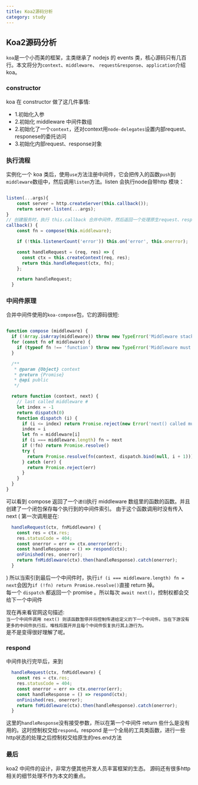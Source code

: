 ```yaml
---
title: Koa2源码分析
category: study
---
```


## Koa2源码分析

`koa`是一个小而美的框架，主类继承了 nodejs 的 events 类，核心源码只有几百行。本文将分为`context`、`middleware`、
`request&response`、`application`介绍koa。

### constructor

koa 在 constructor 做了这几件事情:
- 1.初始化入参  
- 2.初始化 middleware 中间件数组  
- 2.初始化了一个`context`，还对context用`node-delegates`设置内部request、responese的委托访问  
- 3.初始化内部request、response对象  

### 执行流程

实例化一个 koa 类后，使用`use`方法注册中间件，它会把传入的函数`push`到`middleware`数组中，然后调用`listen`方法。listen 会执行node自带http
模块：
```js {6}

listen(...args){
    const server = http.createServer(this.callback());
    return server.listen(...args);
}
// 创建服务时，执行 this.callback 合并中间件，然后返回一个处理原生request、response的函数
callback() {
    const fn = compose(this.middleware);

    if (!this.listenerCount('error')) this.on('error', this.onerror);

    const handleRequest = (req, res) => {
      const ctx = this.createContext(req, res);
      return this.handleRequest(ctx, fn);
    };

    return handleRequest;
  }
```

### 中间件原理  

合并中间件使用的`koa-compose`包，它的源码很短:

```js

function compose (middleware) {
  if (!Array.isArray(middleware)) throw new TypeError('Middleware stack must be an array!')
  for (const fn of middleware) {
    if (typeof fn !== 'function') throw new TypeError('Middleware must be composed of functions!')
  }

  /**
   * @param {Object} context
   * @return {Promise}
   * @api public
   */

  return function (context, next) {
    // last called middleware #
    let index = -1
    return dispatch(0)
    function dispatch (i) {
      if (i <= index) return Promise.reject(new Error('next() called multiple times'))
      index = i
      let fn = middleware[i]
      if (i === middleware.length) fn = next
      if (!fn) return Promise.resolve()
      try {
        return Promise.resolve(fn(context, dispatch.bind(null, i + 1)));
      } catch (err) {
        return Promise.reject(err)
      }
    }
  }
}

```
可以看到 compose 返回了一个`递归`执行 middleware 数组里的函数的函数。并且创建了一个闭包保存每个执行到的中间件索引。
由于这个函数调用时没有传入 next (
    第一次调用是在:
```js
  handleRequest(ctx, fnMiddleware) {
    const res = ctx.res;
    res.statusCode = 404;
    const onerror = err => ctx.onerror(err);
    const handleResponse = () => respond(ctx);
    onFinished(res, onerror);
    return fnMiddleware(ctx).then(handleResponse).catch(onerror);
  }
```
)
所以当索引到最后一个中间件时，执行`if (i === middleware.length) fn = next`会因为`if (!fn) return Promise.resolve()`直接 return 掉。  
每一个 `dispatch` 都返回一个 promise 。所以每次 `await next()`，控制权都会交给下一个中间件

现在再来看官网这句描述:  
`当一个中间件调用 next() 则该函数暂停并将控制传递给定义的下一个中间件。当在下游没有更多的中间件执行后，堆栈将展开并且每个中间件恢复执行其上游行为。`  
是不是变得很好理解了呢。  

### respond

中间件执行完毕后，来到
```js
  handleRequest(ctx, fnMiddleware) {
    const res = ctx.res;
    res.statusCode = 404;
    const onerror = err => ctx.onerror(err);
    const handleResponse = () => respond(ctx);
    onFinished(res, onerror);
    return fnMiddleware(ctx).then(handleResponse).catch(onerror);
  }
```
这里的`handleResponse`没有接受参数，所以在第一个中间件 return 些什么是没有用的。这时控制权交给`respond`。respond 是一个全局的工具类函数，进行一些
http状态的处理之后控制权交给原生的res.end方法

### 最后

koa2 中间件的设计，非常方便其他开发人员丰富框架的生态。
源码还有很多http相关的细节处理不作为本文的重点。
